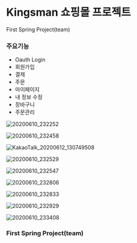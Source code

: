 # Kingsman 쇼핑몰 프로젝트

First Spring Project(team)



### 주요기능 
  - Oauth Login
  - 회원가입
  - 결제
  - 주문
  - 마이페이지
  - 내 정보 수정
  - 장바구니
  - 주문관리 


![20200610_232252](https://user-images.githubusercontent.com/48876700/89269601-0d3f6e80-d675-11ea-8f3f-39a8d3a5415d.png)

![20200610_232458](https://user-images.githubusercontent.com/48876700/89269618-12042280-d675-11ea-9bfd-435c389074ce.png)

![KakaoTalk_20200612_130749508](https://user-images.githubusercontent.com/48876700/89269777-5abbdb80-d675-11ea-935b-a335e4a71a46.png)

![20200610_232529](https://user-images.githubusercontent.com/48876700/89269785-5c859f00-d675-11ea-9e61-4e61932cd1e5.png)

![20200610_232547](https://user-images.githubusercontent.com/48876700/89269787-5c859f00-d675-11ea-806e-537fc1e46570.png)

![20200610_232806](https://user-images.githubusercontent.com/48876700/89269792-5d1e3580-d675-11ea-826e-edccc08887d0.png)

![20200610_232833](https://user-images.githubusercontent.com/48876700/89269794-5d1e3580-d675-11ea-9de2-1ea758e4b0c2.png)

![20200610_232929](https://user-images.githubusercontent.com/48876700/89269795-5db6cc00-d675-11ea-822f-fbbf1fdd8860.png)

![20200610_233408](https://user-images.githubusercontent.com/48876700/89269796-5e4f6280-d675-11ea-92cf-d0fe84939cab.png)

### First Spring Project(team)
